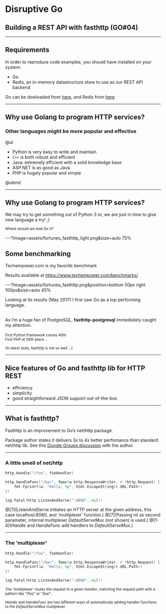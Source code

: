 # Disruptive Go

## Building a REST API with fasthttp (GO#04)

---

## Requirements

In order to reproduce code examples, you should have installed on your system:

- Go
- Redis, an in-memory datastructure store to use as our REST API backend

 
 Go can be dowloaded from [here](https://golang.org/dl/), and Redis from [here](https://redis.io/)

---

## Why use Golang to program HTTP services?

### Other languages might be more popular and effective

@ul

- Python is very easy to write and maintain
- <code>C++</code> is both robust and efficient
- Java: extremely efficient with a solid knowledge base
- ASP.NET is as good as Java
- PHP is hugely popular and simple

@ulend

---

## Why use Golang to program HTTP services?

We may try to get something out of Python 3 or, we are just in time to give new language a try! ;)

<small>Where should we look for it?</small>

---?image=assets/fortunes_fasthttp_light.png&size=auto 75%

## Some benchmarking

Techempower.com is my favorite benchmark

Results available at
https://www.techempower.com/benchmarks/

---?image=assets/fortunes_fasthttp.png&position=bottom 50px right 100px&size=auto 45%

Looking at its results (May 2017) I first saw Go as a top performing language.<br><br>

As I’m a huge fan of PostgreSQL, <b>fasthttp-postgresql</b> immediately caught my attention.<br>
<br>
<small>First Python framework comes 46th</small><br>
<small>First PHP at 56th place ... </small><br>

<small>(In latest tests, fasthttp is not so well ...)</small>

---

## Nice features of Go and fasthttp lib for HTTP REST

- efficiency
- simplicity
- good straightforward JSON support out-of-the-box

---

## What is fasthttp?

Fasthttp is an improvement to Go’s net/http package.

Package author states it delivers 3x to 4x better perfomance than standard net/http lib.
See this [Google Groups discussion](https://groups.google.com/forum/m/#!topic/golang-nuts/OaQu4QezAr0/discussion) with the author.

---
### A little smell of **net/http**

```go
http.Handle("/foo", fooHandler)

http.HandleFunc("/bar", func(w http.ResponseWriter, r *http.Request) {
	fmt.Fprintf(w, "Hello, %q", html.EscapeString(r.URL.Path))
})

log.Fatal(http.ListenAndServe(":8080", nil))
```
@[7](ListenAndServe initiates an HTTP server at the given address, this case localhost:8080, and 'multiplexer' function.)
@[7](Passing nil as second parameter, internal multiplexer *DefaultServeMux* (not shown) is used.)
@[1-4](*Handle* and *HandleFunc* add handlers to *DefaultServeMux*.)

---

### The 'multiplexer'

```go
http.Handle("/foo", fooHandler)

http.HandleFunc("/bar", func(w http.ResponseWriter, r *http.Request) {
	fmt.Fprintf(w, "Hello, %q", html.EscapeString(r.URL.Path))
})

log.Fatal(http.ListenAndServe(":8080", nil))
```

<small>The 'multiplexer' routes the request to a given *handler*, matching the request path with a pattern like "/foo" or "/bar".</small>

<small>*Handle* and *HandleFunc* are two different ways of automatically adding handler functions to the *DefaultServeMux* multiplexer</small>
